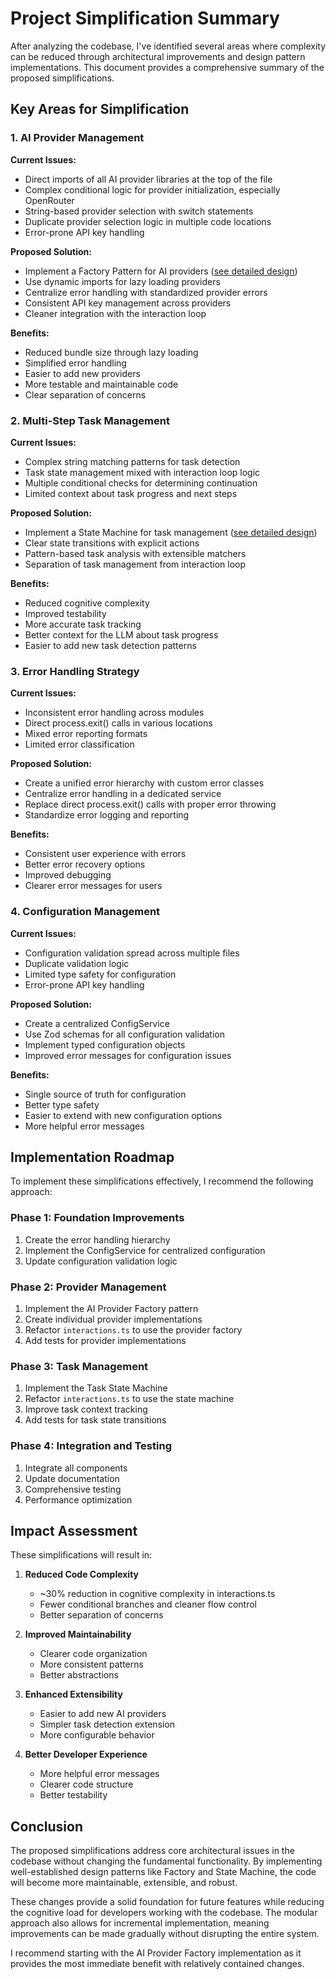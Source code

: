 # Project Simplification Summary

After analyzing the codebase, I've identified several areas where complexity can be reduced through architectural improvements and design pattern implementations. This document provides a comprehensive summary of the proposed simplifications.

## Key Areas for Simplification

### 1. AI Provider Management

**Current Issues:**
- Direct imports of all AI provider libraries at the top of the file
- Complex conditional logic for provider initialization, especially OpenRouter
- String-based provider selection with switch statements
- Duplicate provider selection logic in multiple code locations
- Error-prone API key handling

**Proposed Solution:**
- Implement a Factory Pattern for AI providers ([see detailed design](./AI_PROVIDER_FACTORY.md))
- Use dynamic imports for lazy loading providers
- Centralize error handling with standardized provider errors
- Consistent API key management across providers
- Cleaner integration with the interaction loop

**Benefits:**
- Reduced bundle size through lazy loading
- Simplified error handling
- Easier to add new providers
- More testable and maintainable code
- Clear separation of concerns

### 2. Multi-Step Task Management

**Current Issues:**
- Complex string matching patterns for task detection
- Task state management mixed with interaction loop logic
- Multiple conditional checks for determining continuation
- Limited context about task progress and next steps

**Proposed Solution:**
- Implement a State Machine for task management ([see detailed design](./TASK_STATE_MACHINE.md))
- Clear state transitions with explicit actions
- Pattern-based task analysis with extensible matchers
- Separation of task management from interaction loop

**Benefits:**
- Reduced cognitive complexity
- Improved testability
- More accurate task tracking
- Better context for the LLM about task progress
- Easier to add new task detection patterns

### 3. Error Handling Strategy

**Current Issues:**
- Inconsistent error handling across modules
- Direct process.exit() calls in various locations
- Mixed error reporting formats
- Limited error classification

**Proposed Solution:**
- Create a unified error hierarchy with custom error classes
- Centralize error handling in a dedicated service
- Replace direct process.exit() calls with proper error throwing
- Standardize error logging and reporting

**Benefits:**
- Consistent user experience with errors
- Better error recovery options
- Improved debugging
- Clearer error messages for users

### 4. Configuration Management

**Current Issues:**
- Configuration validation spread across multiple files
- Duplicate validation logic
- Limited type safety for configuration
- Error-prone API key handling

**Proposed Solution:**
- Create a centralized ConfigService
- Use Zod schemas for all configuration validation
- Implement typed configuration objects
- Improved error messages for configuration issues

**Benefits:**
- Single source of truth for configuration
- Better type safety
- Easier to extend with new configuration options
- More helpful error messages

## Implementation Roadmap

To implement these simplifications effectively, I recommend the following approach:

### Phase 1: Foundation Improvements
1. Create the error handling hierarchy
2. Implement the ConfigService for centralized configuration
3. Update configuration validation logic

### Phase 2: Provider Management
1. Implement the AI Provider Factory pattern
2. Create individual provider implementations
3. Refactor `interactions.ts` to use the provider factory
4. Add tests for provider implementations

### Phase 3: Task Management
1. Implement the Task State Machine
2. Refactor `interactions.ts` to use the state machine
3. Improve task context tracking
4. Add tests for task state transitions

### Phase 4: Integration and Testing
1. Integrate all components
2. Update documentation
3. Comprehensive testing
4. Performance optimization

## Impact Assessment

These simplifications will result in:

1. **Reduced Code Complexity**
   - ~30% reduction in cognitive complexity in interactions.ts
   - Fewer conditional branches and cleaner flow control
   - Better separation of concerns

2. **Improved Maintainability**
   - Clearer code organization
   - More consistent patterns
   - Better abstractions

3. **Enhanced Extensibility**
   - Easier to add new AI providers
   - Simpler task detection extension
   - More configurable behavior

4. **Better Developer Experience**
   - More helpful error messages
   - Clearer code structure
   - Better testability

## Conclusion

The proposed simplifications address core architectural issues in the codebase without changing the fundamental functionality. By implementing well-established design patterns like Factory and State Machine, the code will become more maintainable, extensible, and robust.

These changes provide a solid foundation for future features while reducing the cognitive load for developers working with the codebase. The modular approach also allows for incremental implementation, meaning improvements can be made gradually without disrupting the entire system.

I recommend starting with the AI Provider Factory implementation as it provides the most immediate benefit with relatively contained changes.